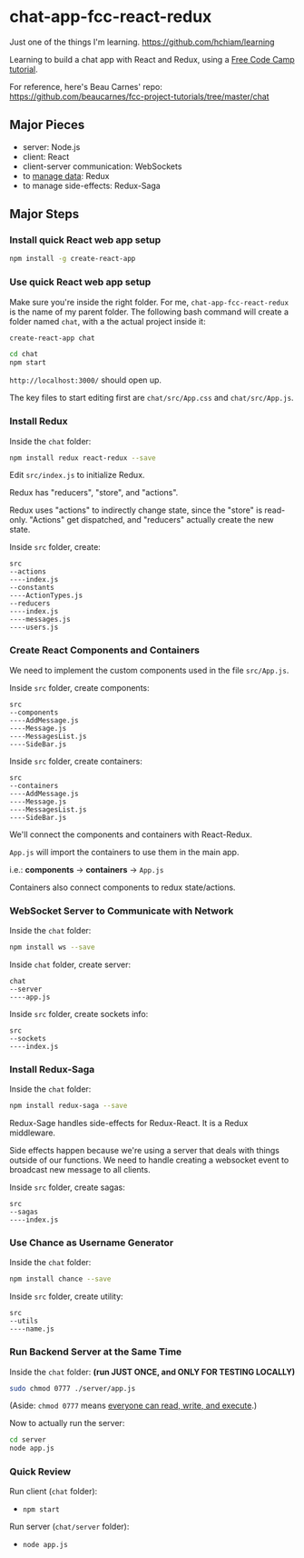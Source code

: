 # chat-app-fcc-react-redux

Just one of the things I'm learning. <https://github.com/hchiam/learning>

Learning to build a chat app with React and Redux, using a [Free Code Camp tutorial](https://www.youtube.com/watch?v=x_fHXt9V3zQ).

For reference, here's Beau Carnes' repo: <https://github.com/beaucarnes/fcc-project-tutorials/tree/master/chat>

## Major Pieces

* server: Node.js
* client: React
* client-server communication: WebSockets
* to [manage data](https://blog.logrocket.com/why-use-redux-reasons-with-clear-examples-d21bffd5835/): Redux
* to manage side-effects: Redux-Saga

## Major Steps

### Install quick React web app setup

```bash
npm install -g create-react-app
```

### Use quick React web app setup

Make sure you're inside the right folder. For me, `chat-app-fcc-react-redux` is the name of my parent folder. The following bash command will create a folder named `chat`, with a the actual project inside it:

```bash
create-react-app chat
```

```bash
cd chat
npm start
```

`http://localhost:3000/` should open up.

The key files to start editing first are `chat/src/App.css` and `chat/src/App.js`.

### Install Redux

Inside the `chat` folder:

```bash
npm install redux react-redux --save
```

Edit `src/index.js` to initialize Redux.

Redux has "reducers", "store", and "actions".

Redux uses "actions" to indirectly change state, since the "store" is read-only. "Actions" get dispatched, and "reducers" actually create the new state.

Inside `src` folder, create:

```text
src
--actions
----index.js
--constants
----ActionTypes.js
--reducers
----index.js
----messages.js
----users.js
```

### Create React Components and Containers

We need to implement the custom components used in the file `src/App.js`.

Inside `src` folder, create components:

```text
src
--components
----AddMessage.js
----Message.js
----MessagesList.js
----SideBar.js
```

Inside `src` folder, create containers:

```text
src
--containers
----AddMessage.js
----Message.js
----MessagesList.js
----SideBar.js
```

We'll connect the components and containers with React-Redux.

`App.js` will import the containers to use them in the main app.

i.e.: **components** -> **containers** -> `App.js`

Containers also connect components to redux state/actions.

### WebSocket Server to Communicate with Network

Inside the `chat` folder:

```bash
npm install ws --save
```

Inside `chat` folder, create server:

```text
chat
--server
----app.js
```

Inside `src` folder, create sockets info:

```text
src
--sockets
----index.js
```

### Install Redux-Saga

Inside the `chat` folder:

```bash
npm install redux-saga --save
```

Redux-Sage handles side-effects for Redux-React. It is a Redux middleware.

Side effects happen because we're using a server that deals with things outside of our functions. We need to handle creating a websocket event to broadcast new message to all clients.

Inside `src` folder, create sagas:

```text
src
--sagas
----index.js
```

### Use Chance as Username Generator

Inside the `chat` folder:

```bash
npm install chance --save
```

Inside `src` folder, create utility:

```text
src
--utils
----name.js
```

### Run Backend Server at the Same Time

Inside the `chat` folder: **(run JUST ONCE, and ONLY FOR TESTING LOCALLY)**

```bash
sudo chmod 0777 ./server/app.js
```

(Aside: `chmod 0777` means [everyone can read, write, and execute](https://www.maketecheasier.com/file-permissions-what-does-chmod-777-means/).)

Now to actually run the server:

```bash
cd server
node app.js
```

### Quick Review

Run client (`chat` folder):

* `npm start`

Run server (`chat/server` folder):

* `node app.js`
